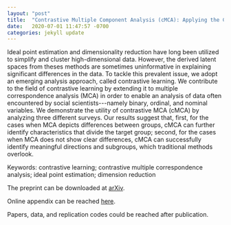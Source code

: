 ```yaml
---
layout: "post"
title:  "Contrastive Multiple Component Analysis (cMCA): Applying the Contrastive Learning Method to Identify Political Subgroups"
date:   2020-07-01 11:47:57 -0700
categories: jekyll update
---
```


Ideal point estimation and dimensionality reduction have long been utilized to simplify and cluster high-dimensional data. However, the derived latent spaces from theses methods are sometimes uninformative in explaining significant differences in the data. To tackle this prevalent issue, we adopt an emerging analysis approach, called contrastive learning. We contribute to the field of contrastive learning by extending it to multiple correspondence analysis (MCA) in order to enable an analysis of data often encountered by social scientists---namely binary, ordinal, and nominal variables. We demonstrate the utility of contrastive MCA (cMCA) by analyzing three different surveys. Our results suggest that, first, for the cases when MCA depicts differences between groups, cMCA can further identify characteristics that divide the target group; second, for the cases when MCA does not show clear differences, cMCA can successfully identify meaningful directions and subgroups, which traditional methods overlook.

Keywords: contrastive learning; contrastive multiple correspondence analysis; ideal point estimation; dimension reduction

The preprint can be downloaded at [arXiv](https://arxiv.org/abs/2007.04540).

Online appendix can be reached [here](https://takanori-fujiwara.github.io/s/cmca/data/cMCA_Appendix_B.pdf).

Papers, data, and replication codes could be reached after publication.
